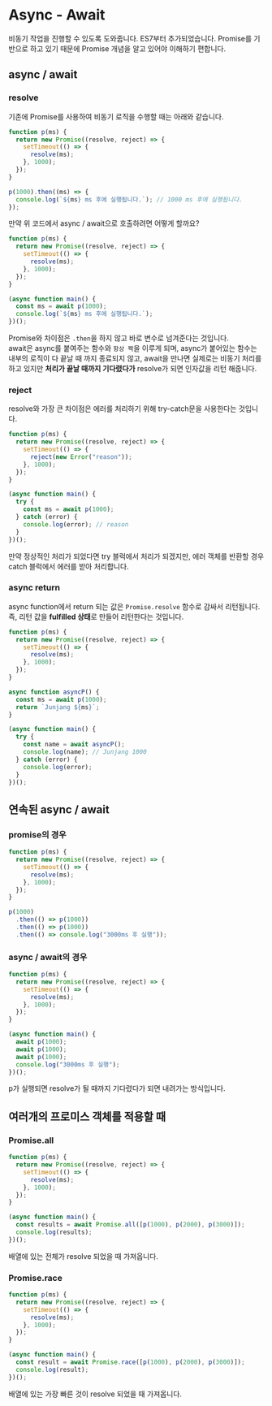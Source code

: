 # Async - Await

비동기 작업을 진행할 수 있도록 도와줍니다. ES7부터 추가되었습니다.
Promise를 기반으로 하고 있기 때문에 Promise 개념을 알고 있어야 이해하기 편합니다.

## async / await

### resolve

기존에 Promise를 사용하여 비동기 로직을 수행할 때는 아래와 같습니다.

```js
function p(ms) {
  return new Promise((resolve, reject) => {
    setTimeout(() => {
      resolve(ms);
    }, 1000);
  });
}

p(1000).then((ms) => {
  console.log(`${ms} ms 후에 실행됩니다.`); // 1000 ms 후에 실행됩니다.
});
```

만약 위 코드에서 async / await으로 호출하려면 어떻게 할까요?

```js
function p(ms) {
  return new Promise((resolve, reject) => {
    setTimeout(() => {
      resolve(ms);
    }, 1000);
  });
}

(async function main() {
  const ms = await p(1000);
  console.log(`${ms} ms 후에 실행됩니다.`);
})();
```

Promise와 차이점은 `.then`을 하지 않고 바로 변수로 넘겨준다는 것입니다.<br/>
await은 async를 붙여주는 함수와 `항상 짝`을 이루게 되며, async가 붙어있는 함수는 내부의 로직이 다 끝날 때 까지 종료되지 않고,
await을 만나면 실제로는 비동기 처리를 하고 있지만 **처리가 끝날 때까지 기다렸다가** resolve가 되면 인자값을 리턴 해줍니다.

### reject

resolve와 가장 큰 차이점은 에러를 처리하기 위해 try-catch문을 사용한다는 것입니다.

```js
function p(ms) {
  return new Promise((resolve, reject) => {
    setTimeout(() => {
      reject(new Error("reason"));
    }, 1000);
  });
}

(async function main() {
  try {
    const ms = await p(1000);
  } catch (error) {
    console.log(error); // reason
  }
})();
```

만약 정상적인 처리가 되었다면 try 블럭에서 처리가 되겠지만, 에러 객체를 반환할 경우 catch 블럭에서 에러를 받아 처리합니다.

### async return

async function에서 return 되는 값은 `Promise.resolve` 함수로 감싸서 리턴됩니다.<br/>
즉, 리턴 값을 **fulfilled 상태**로 만들어 리턴한다는 것입니다.

```js
function p(ms) {
  return new Promise((resolve, reject) => {
    setTimeout(() => {
      resolve(ms);
    }, 1000);
  });
}

async function asyncP() {
  const ms = await p(1000);
  return `Junjang ${ms}`;
}

(async function main() {
  try {
    const name = await asyncP();
    console.log(name); // Junjang 1000
  } catch (error) {
    console.log(error);
  }
})();
```

## 연속된 async / await

### promise의 경우

```js
function p(ms) {
  return new Promise((resolve, reject) => {
    setTimeout(() => {
      resolve(ms);
    }, 1000);
  });
}

p(1000)
  .then(() => p(1000))
  .then(() => p(1000))
  .then(() => console.log("3000ms 후 실행"));
```

### async / await의 경우

```js
function p(ms) {
  return new Promise((resolve, reject) => {
    setTimeout(() => {
      resolve(ms);
    }, 1000);
  });
}

(async function main() {
  await p(1000);
  await p(1000);
  await p(1000);
  console.log("3000ms 후 실행");
})();
```

p가 실행되면 resolve가 될 때까지 기다렸다가 되면 내려가는 방식입니다.

## 여러개의 프로미스 객체를 적용할 때

### Promise.all

```js
function p(ms) {
  return new Promise((resolve, reject) => {
    setTimeout(() => {
      resolve(ms);
    }, 1000);
  });
}

(async function main() {
  const results = await Promise.all([p(1000), p(2000), p(3000)]);
  console.log(results);
})();
```

배열에 있는 전체가 resolve 되었을 때 가져옵니다.

### Promise.race

```js
function p(ms) {
  return new Promise((resolve, reject) => {
    setTimeout(() => {
      resolve(ms);
    }, 1000);
  });
}

(async function main() {
  const result = await Promise.race([p(1000), p(2000), p(3000)]);
  console.log(result);
})();
```

배열에 있는 가장 빠른 것이 resolve 되었을 때 가져옵니다.
